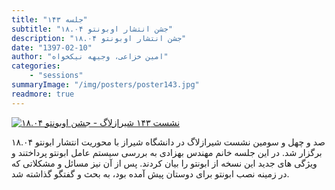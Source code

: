 ```yaml
---
title: "جلسه ۱۴۳"
subtitle: "جشن انتشار اوبونتو ۱۸.۰۴"
description: "جشن انتشار اوبونتو ۱۸.۰۴"
date: "1397-02-10"
author: "امین خزاعی، وجیهه نیکخواه"
categories:
    - "sessions"
summaryImage: "/img/posters/poster143.jpg"
readmore: true
---
```

[![نشست ۱۴۳ شیرازلاگ - جشن اوبونتو ۱۸.۰۴ ](/img/posters/poster143.jpg)](/img/posters/poster143.jpg)

صد و چهل و سومین نشست شیرازلاگ در دانشگاه شیراز با محوریت انتشار ابونتو ۱۸.۰۴ برگزار شد. در این جلسه خانم مهندس بهزادی به بررسی سیستم عامل ابونتو پرداختند و ویژگی های جدید این نسخه از ابونتو را بیان کردند. پس از آن نیز مسائل و مشکلاتی که در زمینه نصب ابونتو برای دوستان پیش آمده بود، به بحث و گفتگو گذاشته شد.
